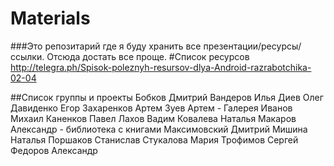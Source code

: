 # Materials
###Это репозитарий где я буду хранить все презентации/ресурсы/ссылки. Отсюда достать все проще.
#Список ресурсов
http://telegra.ph/Spisok-poleznyh-resursov-dlya-Android-razrabotchika-02-04

##Список группы и проекты
Бобков Дмитрий
Вандеров Илья
Диев Олег
Давиденко Егор
Захаренков Артем
Зуев Артем - Галерея
Иванов Михаил
Каненков Павел
Лахов Вадим
Ковалева Наталья
Макаров Александр - библиотека с книгами
Максимовский Дмитрий
Мишина Наталья
Поршаков Станислав
Стукалова Мария
Трофимов Сергей
Федоров Александр
